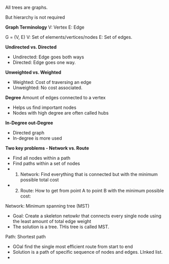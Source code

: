 All trees are graphs.

But hierarchy is not required

**Graph Terminology**
V: Vertex
E: Edge

G = (V, E)
V: Set of elements/vertices/nodes
E: Set of edges.

**Undirected vs. Directed**
- Undirected: Edge goes both ways
- Directed: Edge goes one way.

**Unweighted vs. Weighted**
- Weighted: Cost of traversing an edge
- Unweighted: No cost associated.

**Degree**
Amount of edges connected to a vertex
- Helps us find important nodes
- Nodes with high degree are often called hubs

**In-Degree out-Degree**
- Directed graph
- In-degree is more used

**Two key problems - Network vs. Route**
- Find all nodes within a path
- Find paths within a set of nodes
- 1. Network: Find everything that is connected but with the minimum possible total cost
- 2. Route: How to get from point A to point B with the minimum possible cost:

Network: Minimum spanning tree (MST)
- Goal: Create a skeleton netowkr that connects every single node using the least amount of total edge weight
- The solution is a tree. THis tree is called MST.

Path: Shortest path
- GOal find the single most efficient route from start to end
- Solution is a path of specific sequence of nodes and edges. LInked list.
- 
